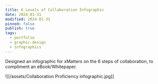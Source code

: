 ```yaml
---
title: 6 Levels of Collaboration Infographic
date: 2024-01-31
modified: 2024-01-31
pinned: false
publish: true
tags:
  - portfolio
  - graphic-design
  - infographics
---
```


Designed an infographic for xMatters on the 6 steps of collaboration, to compliment an eBook/Whitepaper.

![[/assets/Collaboration Proficiency infographic.jpg]]
